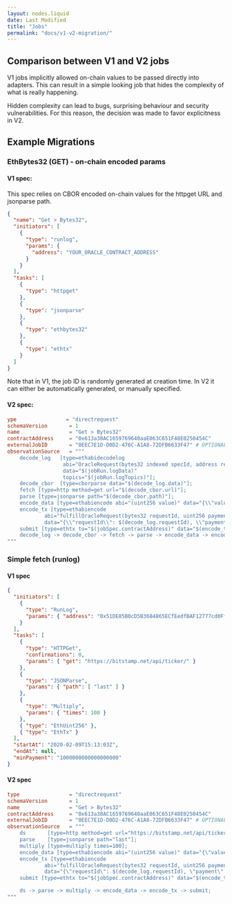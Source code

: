 ```yaml
---
layout: nodes.liquid
date: Last Modified
title: "Jobs"
permalink: "docs/v1-v2-migration/"
---
```


## Comparison between V1 and V2 jobs

V1 jobs implicitly allowed on-chain values to be passed directly into adapters. This can result in a simple looking job that hides the complexity of what is really happening.

Hidden complexity can lead to bugs, surprising behaviour and security vulnerabilities. For this reason, the decision was made to favor explicitness in V2.

## Example Migrations

### EthBytes32 (GET) - on-chain encoded params

#### V1 spec:

This spec relies on CBOR encoded on-chain values for the httpget URL and jsonparse path.

```json
{ 
  "name": "Get > Bytes32",
  "initiators": [
    {
      "type": "runlog",
      "params": {
        "address": "YOUR_ORACLE_CONTRACT_ADDRESS"
      }
    }
  ],
  "tasks": [
    {
      "type": "httpget"
    },
    {
      "type": "jsonparse"
    },
    {
      "type": "ethbytes32"
    },
    {
      "type": "ethtx"
    }
  ]
}
```

Note that in V1, the job ID is randomly generated at creation time. In V2 it can either be automatically generated, or manually specified. 

#### V2 spec:


```toml
ype                = "directrequest"
schemaVersion       = 1
name                = "Get > Bytes32"
contractAddress     = "0x613a38AC1659769640aaE063C651F48E0250454C"
externalJobID       = "0EEC7E1D-D0D2-476C-A1A8-72DFB6633F47" # OPTIONAL - if left unspecified, a random value will be automatically generated
observationSource   = """
    decode_log   [type=ethabidecodelog
                  abi="OracleRequest(bytes32 indexed specId, address requester, bytes32 requestId, uint256 payment, address callbackAddr, bytes4 callbackFunctionId, uint256 cancelExpiration, uint256 dataVersion, bytes data)"
                  data="$(jobRun.logData)"
                  topics="$(jobRun.logTopics)"];
    decode_cbor  [type=cborparse data="$(decode_log.data)"];
    fetch [type=http method=get url="$(decode_cbor.url)"];
    parse [type=jsonparse path="$(decode_cbor.path)"];
    encode_data [type=ethabiencode abi="(uint256 value)" data="{\\"value\\": $(parse)}"];
    encode_tx [type=ethabiencode
            abi="fulfillOracleRequest(bytes32 requestId, uint256 payment, address callbackAddress, bytes4 callbackFunctionId, uint256 expiration, bytes32 data)"
            data="{\\"requestId\\": $(decode_log.requestId), \\"payment\\": $(decode_log.payment), \\"callbackAddress\\": $(decode_log.callbackAddr), \\"callbackFunctionId\\": $(decode_log.callbackFunctionId), \\"expiration\\": $(decode_log.cancelExpiration), \\"data\\": $(encode_data)}"]
    submit [type=ethtx to="$(jobSpec.contractAddress)" data="$(encode_tx)"];
    decode_log -> decode_cbor -> fetch -> parse -> encode_data -> encode_tx -> submit;
"""
```

### Simple fetch (runlog)

#### V1 spec

```json
{
  "initiators": [
    {
      "type": "RunLog",
      "params": { "address": "0x51DE85B0cD5B3684865ECfEedfBAF12777cd0Ff8" }
    }
  ],
  "tasks": [
    {
      "type": "HTTPGet",
      "confirmations": 0,
      "params": { "get": "https://bitstamp.net/api/ticker/" }
    },
    {
      "type": "JSONParse",
      "params": { "path": [ "last" ] }
    },
    {
      "type": "Multiply",
      "params": { "times": 100 }
    },
    { "type": "EthUint256" },
    { "type": "EthTx" }
  ],
  "startAt": "2020-02-09T15:13:03Z",
  "endAt": null,
  "minPayment": "1000000000000000000"
}
```

#### V2 spec

```toml
type                = "directrequest"
schemaVersion       = 1
name                = "Get > Bytes32"
contractAddress     = "0x613a38AC1659769640aaE063C651F48E0250454C"
externalJobID       = "0EEC7E1D-D0D2-476C-A1A8-72DFB6633F47" # OPTIONAL - if left unspecified, a random value will be automatically generated
observationSource   = """
    ds       [type=http method=get url="https://bitstamp.net/api/ticker/"];
    parse    [type=jsonparse path="last"];
    multiply [type=multiply times=100];
    encode_data [type=ethabiencode abi="(uint256 value)" data="{\"value\": $(multiply)}"];
    encode_tx [type=ethabiencode
            abi="fulfillOracleRequest(bytes32 requestId, uint256 payment, address callbackAddress, bytes4 callbackFunctionId, uint256 expiration, bytes32 data)"
            data="{\"requestId\": $(decode_log.requestId), \"payment\": $(decode_log.payment), \"callbackAddress\": $(decode_log.callbackAddr), \"callbackFunctionId\": $(decode_log.callbackFunctionId), \"expiration\": $(decode_log.cancelExpiration), \"data\": $(encode_data)}"
    submit [type=ethtx to="$(jobSpec.contractAddress)" data="$(encode_tx)"];

    ds -> parse -> multiply -> encode_data -> encode_tx -> submit;
"""
```
